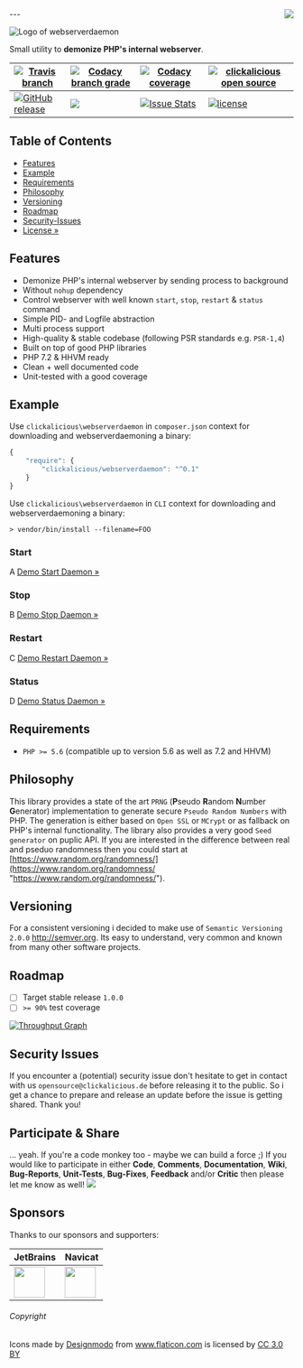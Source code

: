 <img src="https://avatars2.githubusercontent.com/u/514566?v=3&u=4615dfc4970d93dea5d3eaf996b7903ee6e24e20&s=140" align="right" />
---

![Logo of webserverdaemon](docs/logo-large.png)

Small utility to **demonize PHP's internal webserver**.

| [![Travis branch](https://img.shields.io/travis/clickalicious/webserverdaemon/master.svg)](https://travis-ci.org/clickalicious/webserverdaemon) 	| [![Codacy branch grade](https://img.shields.io/codacy/grade/8c129b9effb64446a8d2d30eaf305679/master.svg)](https://www.codacy.com/app/clickalicious/webserverdaemon?utm_source=github.com&utm_medium=referral&utm_content=clickalicious/webserverdaemon&utm_campaign=Badge_Grade) 	| [![Codacy coverage](https://img.shields.io/codacy/coverage/c73c519d18dd4d6ca703271b4d5faccf.svg)](https://www.codacy.com/app/clickalicious/webserverdaemon?utm_source=github.com&utm_medium=referral&utm_content=clickalicious/webserverdaemon&utm_campaign=Badge_Grade) 	| [![clickalicious open source](https://img.shields.io/badge/clickalicious-open--source-green.svg?style=flat)](https://www.clickalicious.de/) 	|
|---	|---	|---	|---	|
| [![GitHub release](https://img.shields.io/github/release/clickalicious/webserverdaemon.svg?style=flat)](https://github.com/clickalicious/webserverdaemon/releases) 	| [![](https://img.shields.io/github/issues-raw/clickalicious/webserverdaemon.svg)](https://github.com/clickalicious/webserverdaemon/issues)  	| [![Issue Stats](https://img.shields.io/issuestats/i/github/clickalicious/webserverdaemon.svg)](https://github.com/clickalicious/webserverdaemon/issues) 	| [![license](https://img.shields.io/github/license/mashape/apistatus.svg)](https://opensource.org/licenses/MIT)  	|


## Table of Contents

- [Features](#features)
- [Example](#example)
- [Requirements](#requirements)
- [Philosophy](#philosophy)
- [Versioning](#versioning)
- [Roadmap](#roadmap)
- [Security-Issues](#security-issues)
- [License »](LICENSE)


## Features

 - Demonize PHP's internal webserver by sending process to background
 - Without `nohup` dependency
 - Control webserver with well known `start`, `stop`, `restart` & `status` command
 - Simple PID- and Logfile abstraction
 - Multi process support
 - High-quality & stable codebase (following PSR standards e.g. `PSR-1,4`)
 - Built on top of good PHP libraries
 - PHP 7.2 & HHVM ready
 - Clean + well documented code
 - Unit-tested with a good coverage


## Example

Use `clickalicious\webserverdaemon` in `composer.json` context for downloading and webserverdaemoning a binary:
```js
{
    "require": {
        "clickalicious/webserverdaemon": "^0.1"
    }
}
```

Use `clickalicious\webserverdaemon` in `CLI` context for downloading and webserverdaemoning a binary:
```shell
> vendor/bin/install --filename=FOO
```

### Start
A
[Demo Start Daemon »](demo/start.php)

### Stop
B
[Demo Stop Daemon »](demo/stop.php)

### Restart
C
[Demo Restart Daemon »](demo/restart.php)

### Status
D
[Demo Status Daemon »](demo/status.php)


## Requirements

 - `PHP >= 5.6` (compatible up to version 5.6 as well as 7.2 and HHVM)


## Philosophy

This library provides a state of the art `PRNG` (**P**seudo **R**andom **N**umber **G**enerator) implementation to generate secure `Pseudo Random Numbers` with PHP. The generation is either based on `Open SSL` or `MCrypt` or as fallback on PHP's internal functionality. The library also provides a very good `Seed generator` on puplic API. If you are interested in the difference between real and pseduo randomness then you could start at [https://www.random.org/randomness/](https://www.random.org/randomness/ "https://www.random.org/randomness/").


## Versioning

For a consistent versioning i decided to make use of `Semantic Versioning 2.0.0` http://semver.org. Its easy to understand, very common and known from many other software projects.


## Roadmap

- [ ] Target stable release `1.0.0`
- [ ] `>= 90%` test coverage

[![Throughput Graph](https://graphs.waffle.io/clickalicious/webserverdaemon/throughput.svg)](https://waffle.io/clickalicious/webserverdaemon/metrics)


## Security Issues

If you encounter a (potential) security issue don't hesitate to get in contact with us `opensource@clickalicious.de` before releasing it to the public. So i get a chance to prepare and release an update before the issue is getting shared. Thank you!


## Participate & Share

... yeah. If you're a code monkey too - maybe we can build a force ;) If you would like to participate in either **Code**, **Comments**, **Documentation**, **Wiki**, **Bug-Reports**, **Unit-Tests**, **Bug-Fixes**, **Feedback** and/or **Critic** then please let me know as well!
<a href="https://twitter.com/intent/tweet?hashtags=&original_referer=http%3A%2F%2Fgithub.com%2F&text=Rng%20-%20Random%20number%20generator%20for%20PHP%20%40phpfluesterer%20%23Rng%20%23php%20https%3A%2F%2Fgithub.com%2Fclickalicious%2FRng&tw_p=tweetbutton" target="_blank">
  <img src="http://jpillora.com/github-twitter-button/img/tweet.png"></img>
</a>

## Sponsors

Thanks to our sponsors and supporters:

| JetBrains | Navicat |
|---|---|
| <a href="https://www.jetbrains.com/phpstorm/" title="PHP IDE :: JetBrains PhpStorm" target="_blank"><img src="https://resources.jetbrains.com/assets/media/open-graph/jetbrains_250x250.png" height="55"></img></a> | <a href="http://www.navicat.com/" title="Navicat GUI - DB GUI-Admin-Tool for MySQL, MariaDB, SQL Server, SQLite, Oracle & PostgreSQL" target="_blank"><img src="http://upload.wikimedia.org/wikipedia/en/9/90/PremiumSoft_Navicat_Premium_Logo.png" height="55" /></a>  |


###### Copyright
<div>Icons made by <a href="http://www.flaticon.com/authors/designmodo" title="Designmodo">Designmodo</a> from <a href="http://www.flaticon.com" title="Flaticon">www.flaticon.com</a> is licensed by <a href="http://creativecommons.org/licenses/by/3.0/" title="Creative Commons BY 3.0" target="_blank">CC 3.0 BY</a></div>
